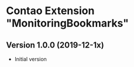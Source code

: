 Contao Extension "MonitoringBookmarks"
======================================

Version 1.0.0 (2019-12-1x)
--------------------------
- Initial version